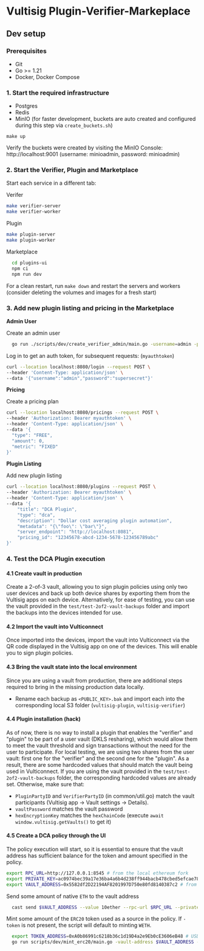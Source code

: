 # Vultisig Plugin-Verifier-Markeplace

## Dev setup

### Prerequisites

- Git
- Go >= 1.21
- Docker, Docker Compose


### 1. Start the required infrastructure

- Postgres
- Redis
- MinIO (for faster development, buckets are auto created and configured during this step via `create_buckets.sh`)

`make up`

Verify the buckets were created by visiting the MinIO Console: 
http://localhost:9001 (username: minioadmin, password: minioadmin)


### 2. Start the Verifier, Plugin and Marketplace

Start each service in a different tab:

Verifer

```sh
make verifier-server
make verifier-worker
```

Plugin

```sh
make plugin-server
make plugin-worker
```

Marketplace

```sh
  cd plugins-ui
  npm ci
  npm run dev
```

For a clean restart, run `make down` and restart the servers and workers (consider deleting the volumes and images for a fresh start)


### 3. Add new plugin listing and pricing in the Marketplace

**Admin User**

Create an admin user

```sh
  go run ./scripts/dev/create_verifier_admin/main.go -username=admin -password=supersecret
```

Log in to get an auth token, for subsequent requests: (`myauthtoken`)

```sh
curl --location localhost:8080/login --request POST \
--header 'Content-Type: application/json' \
--data '{"username":"admin","password":"supersecret"}'
```

**Pricing**

Create a pricing plan

```sh
curl --location localhost:8080/pricings --request POST \
--header 'Authorization: Bearer myauthtoken' \
--header 'Content-Type: application/json' \
--data '{
  "type": "FREE",
  "amount": 0,
  "metric": "FIXED"
}'
```

**Plugin Listing**

Add new plugin listing

```sh
curl --location localhost:8080/plugins --request POST \
--header 'Authorization: Bearer myauthtoken' \
--header 'Content-Type: application/json' \
--data '{
    "title": "DCA Plugin",
    "type": "dca",
    "description": "Dollar cost averaging plugin automation",
    "metadata": "{\"foo\": \"bar\"}",
    "server_endpoint": "http://localhost:8081",
    "pricing_id": "12345678-abcd-1234-5678-123456789abc"
}'
```


### 4. Test the DCA Plugin execution 

#### 4.1 Create vault in production

Create a 2-of-3 vault, allowing you to sign plugin policies using only two user devices and back up both device shares by exporting them from the Vultisig apps on each device. 
Alternatively, for ease of testing, you can use the vault provided in the `test/test-2of2-vault-backups` folder and import the backups into the devices intended for use.

#### 4.2 Import the vault into Vulticonnect

Once imported into the devices, import the vault into Vulticonnect via the QR code displayed in the Vultisig app on one of the devices. This will enable you to sign plugin policies.

#### 4.3 Bring the vault state into the local environment

Since you are using a vault from production, there are additional steps required to bring in the missing production data locally.
- Rename each backup as `<PUBLIC_KEY>.bak` and import each into the corresponding local S3 folder (`vultisig-plugin`, `vultisig-verifier`)

#### 4.4 Plugin installation (hack)

As of now, there is no way to install a plugin that enables the "verifier" and "plugin" to be part of a user vault (DKLS resharing), which would allow them to meet the vault threshold and sign transactions without the need for the user to participate.
For local testing, we are using two shares from the user vault: first one for the "verifier" and the second one for the "plugin". As a result, there are some hardcoded values that should match the vault being used in Vulticonnect. 
If you are using the vault provided in the `test/test-2of2-vault-backups` folder, the corresponding hardcoded values are already set. Otherwise, make sure that:
  - `PluginPartyID` and `VerifierPartyID` (in common/util.go) match the vault participants (Vultisig app -> Vault settings -> Details).
  - `vaultPassword` matches the vault password
  - `hexEncryptionKey` matches the `hexChainCode` (execute `await window.vultisig.getVaults()` to get it)

#### 4.5 Create a DCA policy through the UI

The policy execution will start, so it is essential to ensure that the vault address has sufficient balance for the token and amount specified in the policy.

```sh
export RPC_URL=http://127.0.0.1:8545 # from the local ethereum fork
export PRIVATE_KEY=ac0974bec39a17e36ba4a6b4d238ff944bacb478cbed5efcae784d7bf4f2ff80 # from the local ethereum fork
export VAULT_ADDRESS=0x5582df2D22194AF8201997D750e80fd8140387c2 # from the vultisig app
```

Send some amount of native `ETH` to the vault address

```sh
  cast send $VAULT_ADDRESS --value 10ether --rpc-url $RPC_URL --private-key $PRIVATE_KEY
```

Mint some amount of the `ERC20` token used as a source in the policy. If `-token` is not present, the script will default to minting `WETH`.

```sh
  export TOKEN_ADDRESS=0xA0b86991c6218b36c1d19D4a2e9Eb0cE3606eB48 # USDC in this case
  go run scripts/dev/mint_erc20/main.go -vault-address $VAULT_ADDRESS -token $TOKEN_ADDRESS
```
